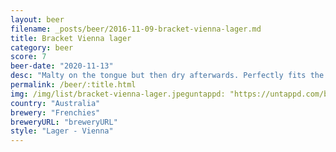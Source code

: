 ```yaml
---
layout: beer
filename: _posts/beer/2016-11-09-bracket-vienna-lager.md
title: Bracket Vienna lager
category: beer
score: 7
beer-date: "2020-11-13"
desc: "Malty on the tongue but then dry afterwards. Perfectly fits the style"
permalink: /beer/:title.html
img: /img/list/bracket-vienna-lager.jpeguntappd: "https://untappd.com/b/frenchies-the-world-of-yesterday---vienna-lager/4026651"
country: "Australia"
brewery: "Frenchies"
breweryURL: "breweryURL"
style: "Lager - Vienna"
---
```

